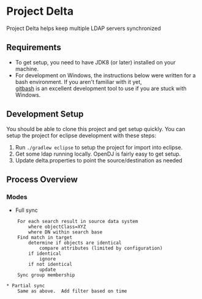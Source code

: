 # Project Delta
Project Delta helps keep multiple LDAP servers synchronized

## Requirements
- To get setup, you need to have JDK8 (or later) installed on your machine.
- For development on Windows, the instructions below were written for a bash
  environment.  If you aren't familiar with it yet,  
  [gitbash](https://git-scm.com/downloads) is an excellent development tool
  to use if you are stuck with Windows.

## Development Setup
You should be able to clone this project and get setup quickly.  You can setup the project for eclipse
development with these steps:

1. Run `./gradlew eclipse` to setup the project for import into eclipse. 
2. Get some ldap running locally. OpenDJ is fairly easy to get setup.
3. Update delta.properties to point the source/destination as needed

## Process Overview
### Modes
* Full sync
```
	For each search result in source data system
   		where objectClass=XYZ
    	where DN within search base
    Find match in target
    	determine if objects are identical
    		compare attributes (limited by configuration)
    	if identical
    		ignore
    	if not identical
    		update	
	Sync group membership

* Partial sync
	Same as above.  Add filter based on time
